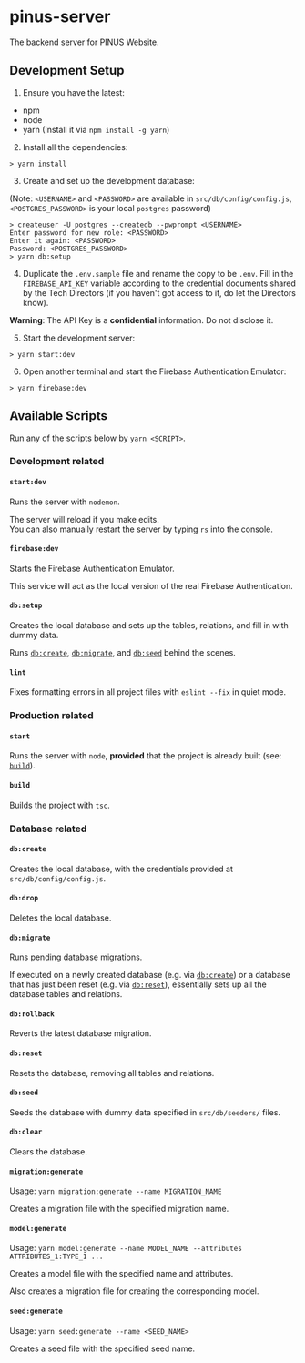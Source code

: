 # pinus-server

The backend server for PINUS Website.

## Development Setup

1. Ensure you have the latest:

- npm
- node
- yarn (Install it via `npm install -g yarn`)

2. Install all the dependencies:

```
> yarn install
```

3. Create and set up the development database:

(Note: `<USERNAME>` and `<PASSWORD>` are available in `src/db/config/config.js`,
`<POSTGRES_PASSWORD>` is your local `postgres` password)

```
> createuser -U postgres --createdb --pwprompt <USERNAME>
Enter password for new role: <PASSWORD>
Enter it again: <PASSWORD>
Password: <POSTGRES_PASSWORD>
> yarn db:setup
```

4. Duplicate the `.env.sample` file and rename the copy to be `.env`. Fill in the
`FIREBASE_API_KEY` variable according to the credential documents shared by the
Tech Directors (if you haven't got access to it, do let the Directors know).

**Warning**: The API Key is a **confidential** information. Do not disclose it.

5. Start the development server:

```
> yarn start:dev
```

6. Open another terminal and start the Firebase Authentication Emulator:

```
> yarn firebase:dev
```

## Available Scripts

Run any of the scripts below by `yarn <SCRIPT>`.

### Development related

#### `start:dev`

Runs the server with `nodemon`.

The server will reload if you make edits.\
You can also manually restart the server by typing `rs` into the console.

#### `firebase:dev`

Starts the Firebase Authentication Emulator.

This service will act as the local version of the real Firebase Authentication.

#### `db:setup`

Creates the local database and sets up the tables, relations, and fill in with dummy
data.

Runs [`db:create`](#db:create), [`db:migrate`](#db:migrate), and
[`db:seed`](#db:seed) behind the scenes.

#### `lint`

Fixes formatting errors in all project files with `eslint --fix` in quiet mode.

### Production related

#### `start`

Runs the server with `node`, **provided** that the project is already built
(see: [`build`](#build)).

#### `build`

Builds the project with `tsc`.

### Database related

#### `db:create`

Creates the local database, with the credentials provided at `src/db/config/config.js`.

#### `db:drop`

Deletes the local database.

#### `db:migrate`

Runs pending database migrations.

If executed on a newly created database (e.g. via [`db:create`](#db:create)) or a
database that has just been reset (e.g. via [`db:reset`](#db:reset)), essentially
sets up all the database tables and relations.

#### `db:rollback`

Reverts the latest database migration.

#### `db:reset`

Resets the database, removing all tables and relations.

#### `db:seed`

Seeds the database with dummy data specified in `src/db/seeders/` files.

#### `db:clear`

Clears the database.

#### `migration:generate`

Usage: `yarn migration:generate --name MIGRATION_NAME`

Creates a migration file with the specified migration name.

#### `model:generate`

Usage: `yarn model:generate --name MODEL_NAME --attributes ATTRIBUTES_1:TYPE_1 ...`

Creates a model file with the specified name and attributes.

Also creates a migration file for creating the corresponding model.

#### `seed:generate`

Usage: `yarn seed:generate --name <SEED_NAME>`

Creates a seed file with the specified seed name.
